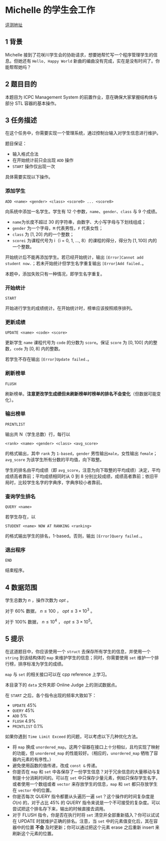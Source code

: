 # Michelle 的学生会工作

[评测地址](https://acm.sjtu.edu.cn/OnlineJudge/problem?problem_id=1346)

## 1 背景

Michelle 接到了花咲川学生会的协助请求，想要她帮忙写一个程序管理学生的信息。但她还有 `Hello, Happy World` 新曲的编曲没有完成，实在是没有时间了。你能帮帮她吗？

## 2 题目目的

本题目为 ICPC Management System 的前置作业，意在确保大家掌握结构体与部分 STL 容器的基本操作。

## 3 任务描述

在这个任务中，你需要实现一个管理系统，通过控制台输入对学生信息进行维护。

题目保证：

* 输入格式合法
* 在开始统计前只会出现 `ADD` 操作
* `START` 操作仅出现一次

具体需要实现以下操作。

### 添加学生

```
ADD <name> <gender> <class> <score0> ... <score8>
```

向系统中添加一名学生。学生有 12 个参数，`name`、`gender`、`class` 与 9 个成绩。

* `name`为长度不超过 30 的字符串，由数字、大小写字母与下划线组成；
* `gender` 为一个字母，`M` 代表男性，`F` 代表女性；
* `class` 为 $[1,20]$ 内的一个整数；
* `scorei` 为课程代号为 i（i = 0, 1, ..., 8）的课程的得分，得分为 $[1,100]$ 内的一个整数。

开始统计后不能再添加学生。若已经开始统计，输出 `[Error]Cannot add student now.`；若未开始统计但学生名字重复输出 `[Error]Add failed.`。

本题中，添加失败只有一种情况，即学生名字重复。

### 开始统计

```
START
```

开始进行学生的成绩统计。在开始统计时，榜单应该按照顺序排列。

### 更新成绩

```
UPDATE <name> <code> <score>
```

更新学生 `name` 课程代号为 `code` 的分数为 `score`。保证 `score` 为 $[0,100]$ 内的整数，`code` 为 $[0,8]$ 内的整数。

若学生不存在输出 `[Error]Update failed.`。

### 刷新榜单

```
FLUSH
```

刷新榜单。**注意更改学生成绩但未刷新榜单时榜单的排名不会变化**（但数据可能变化）。

### 输出榜单

```
PRINTLIST 
```

输出共 N（学生总数）行，每行以

```
<rank> <name> <gender> <class> <avg_score>
```

的格式输出，其中 `rank` 为 `1-based`，`gender` 男性输出`male`，女性输出 `female`；`avg_score` 为该学生所有分数的平均值，向下取整。

学生的排名由平均成绩（即 `avg_score`，注意为向下取整的平均成绩）决定，平均成绩高者靠前；平均成绩相同时从 0 到 8 分别比较成绩，成绩高者靠前；依旧平局时，比较学生名字的字典序，字典序较小者靠前。

### 查询学生排名

```
QUERY <name>
```

若学生存在，以

```
STUDENT <name> NOW AT RANKING <ranking>
```

的格式输出学生的排名，1-based。否则，输出 `[Error]Query failed.`。

### 退出程序

```
END
```

结束程序。

## 4 数据范围

学生总数为 $n$ ，操作次数为 $\mathit{opt}$ 。

对于 60% 数据， $n\le 100$ ， $\mathit{opt}\le 3\times 10^3$ 。​​

对于 100% 数据， $n\le 10^4$ ， $\mathit{opt}\le 3\times 10^5$ ​。​

## 5 提示

在这道题目中，你应该使用一个 `struct` 去保存所有学生的信息，并使用一个 `string` 到该结构体的 `map` 来维护学生的信息；同时，你需要使用 `set` 维护一个排行榜，排序标准为学生的成绩。

`map` 与 `set` 的相关接口可以在 cpp reference 上学习。

本目录下的 `data` 文件夹即 Online Judge 上的测试数据点。

在 `START` 之后，各个指令出现的频率大致如下：

* `UPDATE` 45%
* `QUERY` 45%
* `ADD` 5%
* `FLUSH` 4.9%
* `PRINTLIST` 0.1%

如果你遇到 `Time Limit Exceed` 的问题，可以考虑以下几种优化方法。

* 将 `map` 换成 `unordered_map`。这两个容器在接口上十分相似，且均实现了映射的功能，但 `unordered_map` 的性能较好。（相应的，`unordered_map` 牺牲了容器内元素的有序性。）
* 避免使用函数的值传递，改成 `const &` 传递。
* 你是否在 `map` 和 `set` 中各保存了一份学生信息？对于冗余信息的大量移动与复制是十分消耗时间的。可以在 `set` 中只保存少量元素，例如只保存学生名字，或者使用一个数组或者 `vector` 来存放学生的信息，`map` 和 `set` 都只存放学生在 `vector` 中的位置。
* 你是否每次 QUERY 指令都要从头遍历一遍 `set`？这个操作的时间复杂度是 $O(n)$ 的，对于占比 45% 的 QUERY 指令来说是一个不可接受的复杂度。可以尝试把这个排名存下来，输出的时候直接去调用。
* 对于 FLUSH 指令，你是否在执行时将 `set` 清空并全部重新插入？你可以试试在 UPDATE 时就维护正确的排名。注意，当 `set` 中的元素值变化后，其在容器中的位置 **不会** 及时更新；你可以通过把这个元素 erase 之后重新 insert 来刷新这个元素的位置。
